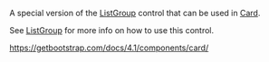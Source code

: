 A special version of the [ListGroup](/docs/controls/bootstrap4/ListGroup/{branch}) control that can be used in [Card](/docs/controls/bootstrap4/Card/{branch}).

See [ListGroup](/docs/controls/bootstrap4/ListGroup/{branch}) for more info on how to use this control.

<https://getbootstrap.com/docs/4.1/components/card/>
